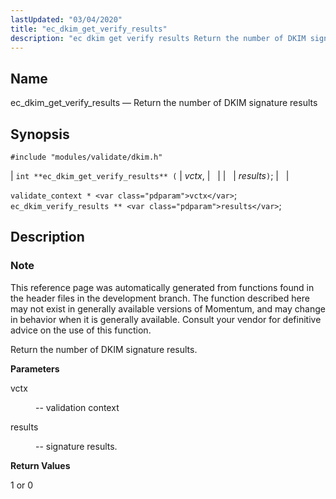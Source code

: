 ```yaml
---
lastUpdated: "03/04/2020"
title: "ec_dkim_get_verify_results"
description: "ec dkim get verify results Return the number of DKIM signature results int ec dkim get verify results vctx results validate context vctx ec dkim verify results results This reference page was automatically generated from functions found in the header files in the development branch The function described here may..."
---
```


<a name="apis.ec_dkim_get_verify_results"></a> 
## Name

ec_dkim_get_verify_results — Return the number of DKIM signature results

## Synopsis

`#include "modules/validate/dkim.h"`

| `int **ec_dkim_get_verify_results** (` | <var class="pdparam">vctx</var>, |   |
|   | <var class="pdparam">results</var>`)`; |   |

`validate_context * <var class="pdparam">vctx</var>`;
`ec_dkim_verify_results ** <var class="pdparam">results</var>`;<a name="idp50248912"></a> 
## Description

### Note

This reference page was automatically generated from functions found in the header files in the development branch. The function described here may not exist in generally available versions of Momentum, and may change in behavior when it is generally available. Consult your vendor for definitive advice on the use of this function.

Return the number of DKIM signature results.

**<a name="idp50251792"></a> Parameters**

<dl class="variablelist">

<dt>vctx</dt>

<dd>

-- validation context

</dd>

<dt>results</dt>

<dd>

-- signature results.

</dd>

</dl>

**<a name="idp50256368"></a> Return Values**

1 or 0